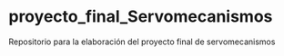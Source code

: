 # proyecto_final_Servomecanismos
Repositorio para la elaboración del proyecto final de servomecanismos
